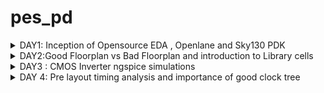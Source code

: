 # pes_pd

<details>
  <summary>
    DAY1: Inception of Opensource EDA , Openlane and Sky130 PDK 
  </summary>
  <br>
  To develop an ASIC you need three major components 
  + ``` RTL IP ```

  + ```PDK``` : Process Design Kit ; Collection of files used to model a fabrication .

  + ```EDA Tools```

    ASIC Design flow goes from RTL to GDSII
    The flow is as follows :
    + Synthesis:Converts RTL into a circuit which has elements in the standard libraray 
    + Floor Planning: Partition of CHIP die between different system building blocks and place teh IO pads or define dimension , pin locations
    + Placement: place the cells on the floorplanned rows
    + Clock Tree Synthesis:Create clock distribution networks with minimum skew 
    + Routing: Implementation of interconnects between the different layers.
    + Sign Off: DRC , LVS and STA
   
    For this course we use OpenLane which comes with various other packages such as Yosys and abc .
    Openlane is used to harden the macros and chips , Yosys is used for RTL synthesis , ABC is used for RTL optimizations , abc maps the
    netlist converted by Yosys to a technological library .Further OpenRoad performs placement and routing .

    Given is the OPenLane flow:
    ![Screenshot from 2023-09-16 21-03-59](https://github.com/AdrikaMohanty/pes_pd/assets/84654826/1e7d74d6-8c43-4d4e-b240-7f5f88be8107)

    

    ## Importing Package :
    Since different software dependencies are needed to run openlane you need to import package , so every time you run the interactive terminal you need to import the package
    by using the command ```package require openlane 0.9```

    ```
        cd OpenLane
        sudo make mount
        ./flow.tcl -interactive
    ```
  Here we are checking for pre defined module picorv32a

  ```
    package require openlane 0.9
    prep -design <filename>
    run_synthesis
```

  ![Screenshot from 2023-09-16 22-21-41](https://github.com/AdrikaMohanty/pes_pd/assets/84654826/dee1cc9a-3af5-4eab-a18d-22310e026aa7)

  
  
  The task given is to find the ratio of total number of cells to d flip flop 

  ![Screenshot from 2023-09-16 22-28-34](https://github.com/AdrikaMohanty/pes_pd/assets/84654826/28650b7a-9e9b-4a1f-a387-f0655c5ea1cf)





 From here we can see total number of cells is 9541 and dff (sky130_fd_sc_hd__dfxtp_2)is 1596, thus the ratio is 0.1672
 
</details>




<details>
  <summary>
    DAY2:Good Floorplan vs Bad Floorplan and introduction to Library cells
  </summary>
  <br>
   ## Chip floorplanning : 

  + Defining the width and height of core and die : In defining the width and height *Utilization Factor* plays an important role , UTILISATION FACTOR = Area Occupied by the Netlist / Area of the core, Aspect ratio=Height / width
  + Defining location of pre placed cells: Some IPs such as memories , clock gating cells, comparator , mux needs to be instantiated multiple times , such IPs are placed on chip before automated placement and routing .
  + De-coupling of Capacitors :Combinational blocks need to be connected to Vss and Vdd for operation . But if the circuit is large with many resistors, there might be a problem with charging and discharging of capacitors , this can lead to noise margin in the circuits ,for this we use de-coupling capacitors that is placed close to the combinational block , when switching activity takes place it detaches from circuit and the capacitance can be charged fully .
  + Power planning :  When a transition occurs on a net, charge associated with coupling capacitors may be dumped to ground. If there are not enough ground taps charge will accumulate at the tap and the ground line will act like a large resistor, raising the ground voltage and lowering our noise margin. To bypass this problem a robust PDN with many power strap taps are needed to lower the resistance associated with the PDN.
  + Pin Placement: All input pins should be placed on the left and all output pins to he right
  + Logical cell placement Blockage : Block the area occupied by the pins to prevent the PNR tool from placing logical blocks where pins are present

    ### This lab focuses on floorplanning of picorv32a , which we have previously synthesized

    ```
    cd OpenLane
    sudo make mount
    ./flow.tcl -interactive
    package require openlane 0.9
    run_synthesis
    run_floorplan
    ```
  ![image](https://github.com/AdrikaMohanty/pes_pd/assets/84654826/52f3f496-fbc2-43d9-895f-78394d333a49)


  ![image](https://github.com/AdrikaMohanty/pes_pd/assets/84654826/aa8949fa-8632-4ae6-9cb2-c0afe846f480)



  ![image](https://github.com/AdrikaMohanty/pes_pd/assets/84654826/4da51cc5-f87e-4cc2-905e-1d9154fd741a)

  ![image](https://github.com/AdrikaMohanty/pes_pd/assets/84654826/4e8d3b99-6746-4e08-8036-76d7b5f241c8)

  



  
</details>


<details>
  <summary>DAY3 : CMOS Inverter ngspice simulations</summary>

  git clone the following to get all the necessary files
  ```
cd OpenLane
git clone https://github.com/nickson-jose/vsdstdcelldesign.git
cd vsdstdcelldesign
```

make sure your sky130A.tech file is in ```vsdstdcelldesign``` folder , if not you can copy it .

To view the layout use the following command :
```
magic -T sky130A.tech sky130_inv.mag &
```

![image](https://github.com/AdrikaMohanty/pes_pd/assets/84654826/d64397ed-3638-4bcb-a767-0ca177d82910)

we perform sll the dimulstions on the spice file , to extract the spice file use the following command in tckcon window:

```
pwd
extract all
ext2spice cthresh 0 rthresh 0
ext2spice

```
![image](https://github.com/AdrikaMohanty/pes_pd/assets/84654826/48ecf6b4-a777-445d-8127-7c0b59b606d7)

you need to make some changes in the spice file to get the simulation results :

![image](https://github.com/AdrikaMohanty/pes_pd/assets/84654826/839c3b13-32cc-45d9-b409-44eda5318644)


to see the ngspice simulation:
```ngspice sky130_inv.spice```


![image](https://github.com/AdrikaMohanty/pes_pd/assets/84654826/faf3ee6a-f41d-4036-bf30-3125ab74a7e1)



To get the transient analysis of inverter you can do 
```plot y vs time a```


![image](https://github.com/AdrikaMohanty/pes_pd/assets/84654826/234693ef-0fcd-41a0-a4f2-0050dd06c6b8)


Use the drc_tests files , I have uploaded can be downloaded from there 

```
cd drc_tests
```

use the following to invoke magic :

```magic -d XR```

![image](https://github.com/AdrikaMohanty/pes_pd/assets/84654826/6ea64307-9f92-4152-a3e1-2d8970affe7c)


now open met3.mag using the command
```
magic -T sky130A.tech met3.mag &
```
Typing drc why in the tckcon window gives the drc error associated 

![image](https://github.com/AdrikaMohanty/pes_pd/assets/84654826/f5fa8da4-a504-4828-a978-ff5984a18083)

Load poly by typing ```load poly ``` in tkcon window 

after this you can see there is incorrect poly 

![image](https://github.com/AdrikaMohanty/pes_pd/assets/84654826/e9c41b3d-8442-4a4a-aa16-9841f31833db)

To fix this:

Make the following changes in sky130A.tech file :
 Add the following lines after line 5178

 ```
spacing xhrpoly,uhrpoly,xpc allpolynonres 480 touching_illegal \
	"xhrpoly/uhrpoly resistor spacing to diffusion < %d (poly.9)"  
```

Add the following lines after line 4815
```
spacing npres allpolynonres 480 touching_illegal \
	"poly.resistor spacing to N-tap < %d (poly.9)"
```


![image](https://github.com/AdrikaMohanty/pes_pd/assets/84654826/a00bb55f-e75f-4fe4-8eed-d38098377ac9)


To fix poly and diff and tap drc, make the following changes to the sky130A.tech file. Substitute the following lines in 4814 and 4815
```
spacing npres alldiff 480 touching_illegal \
	"poly.resistor spacing to N-tap < %d (poly.9)"
```

To fix nwell errors write the foolowings lines after line 4728 in sky130A.tech
```
variants (full)
cifmaxwidth nwell_untapped 0 bend_illegal \
	"Nwell missing tap (nwell.4)"
variants *
```

Add the following afetr line 1239
```
templayer nwell_tapped
bloat -all nsc nwell
 
templayer nwell_untapped nwell
and-not nwell_tapped

```

</details>


<details>
	<summary>DAY 4: Pre layout timing analysis and importance of good clock tree</summary>

 to see the tracks file :
![image](https://github.com/AdrikaMohanty/pes_pd/assets/84654826/47fc7060-1772-4e60-b33d-4cd4d9040797)
The ports should be in the intersection of vertical and horizontal tracks .
To ensure that :

In magic press ```g``` this activates the grid ,

Before invoking the grid :
![image](https://github.com/AdrikaMohanty/pes_pd/assets/84654826/88aea553-80fd-478f-ba24-76d3ef06a9f9)

After the grid invokement 

![image](https://github.com/AdrikaMohanty/pes_pd/assets/84654826/fd03075f-51d8-47b3-8aea-ebf267f5e2f5)

save the layout with grid by typing ```save sky130_vsdinv.mag```

Open using  ```magic -T sky130A.tch sky130_vsdinv.mag```

in the console type ``` lef write sky130_vsdinv.lef```
This will create the lef file 

![image](https://github.com/AdrikaMohanty/pes_pd/assets/84654826/3709e3e7-69d4-4cfc-9914-732157623882)




</details>
